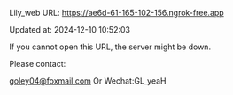 Lily_web URL: https://ae6d-61-165-102-156.ngrok-free.app

Updated at: 2024-12-10 10:52:03

If you cannot open this URL, the server might be down.

Please contact: 

goley04@foxmail.com Or Wechat:GL_yeaH